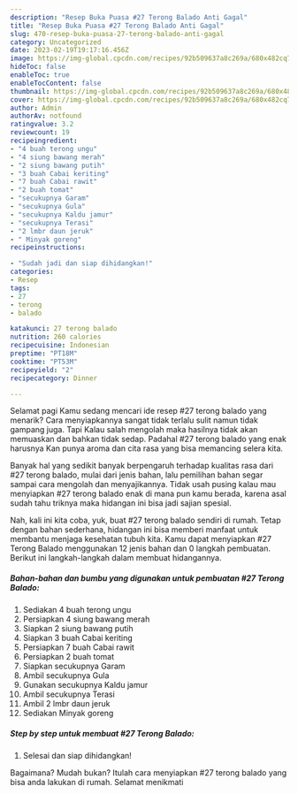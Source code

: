 ```yaml
---
description: "Resep Buka Puasa #27 Terong Balado Anti Gagal"
title: "Resep Buka Puasa #27 Terong Balado Anti Gagal"
slug: 470-resep-buka-puasa-27-terong-balado-anti-gagal
category: Uncategorized
date: 2023-02-19T19:17:16.456Z
image: https://img-global.cpcdn.com/recipes/92b509637a8c269a/680x482cq70/27-terong-balado-foto-resep-utama.jpg
hideToc: false
enableToc: true
enableTocContent: false
thumbnail: https://img-global.cpcdn.com/recipes/92b509637a8c269a/680x482cq70/27-terong-balado-foto-resep-utama.jpg
cover: https://img-global.cpcdn.com/recipes/92b509637a8c269a/680x482cq70/27-terong-balado-foto-resep-utama.jpg
author: Admin
authorAv: notfound
ratingvalue: 3.2
reviewcount: 19
recipeingredient:
- "4 buah terong ungu"
- "4 siung bawang merah"
- "2 siung bawang putih"
- "3 buah Cabai keriting"
- "7 buah Cabai rawit"
- "2 buah tomat"
- "secukupnya Garam"
- "secukupnya Gula"
- "secukupnya Kaldu jamur"
- "secukupnya Terasi"
- "2 lmbr daun jeruk"
- " Minyak goreng"
recipeinstructions:

- "Sudah jadi dan siap dihidangkan!"
categories:
- Resep
tags:
- 27
- terong
- balado

katakunci: 27 terong balado 
nutrition: 260 calories
recipecuisine: Indonesian
preptime: "PT18M"
cooktime: "PT53M"
recipeyield: "2"
recipecategory: Dinner

---
```



Selamat pagi Kamu sedang mencari ide resep #27 terong balado yang menarik? Cara menyiapkannya sangat tidak terlalu sulit namun tidak gampang juga. Tapi Kalau salah mengolah maka hasilnya tidak akan memuaskan dan bahkan tidak sedap. Padahal #27 terong balado yang enak harusnya Kan punya aroma dan cita rasa yang bisa memancing selera kita.




Banyak hal yang sedikit banyak berpengaruh terhadap kualitas rasa dari #27 terong balado, mulai dari jenis bahan, lalu pemilihan bahan segar sampai cara mengolah dan menyajikannya. Tidak usah pusing kalau mau menyiapkan #27 terong balado enak di mana pun kamu berada, karena asal sudah tahu triknya maka hidangan ini bisa jadi sajian spesial.


Nah, kali ini kita coba, yuk, buat #27 terong balado sendiri di rumah. Tetap dengan bahan sederhana, hidangan ini bisa memberi manfaat untuk membantu menjaga kesehatan tubuh kita. Kamu dapat menyiapkan #27 Terong Balado menggunakan 12 jenis bahan dan 0 langkah pembuatan. Berikut ini langkah-langkah dalam membuat hidangannya.

<!--inarticleads1-->

##### Bahan-bahan dan bumbu yang digunakan untuk pembuatan #27 Terong Balado:

1. Sediakan 4 buah terong ungu
1. Persiapkan 4 siung bawang merah
1. Siapkan 2 siung bawang putih
1. Siapkan 3 buah Cabai keriting
1. Persiapkan 7 buah Cabai rawit
1. Persiapkan 2 buah tomat
1. Siapkan secukupnya Garam
1. Ambil secukupnya Gula
1. Gunakan secukupnya Kaldu jamur
1. Ambil secukupnya Terasi
1. Ambil 2 lmbr daun jeruk
1. Sediakan  Minyak goreng




<!--inarticleads2-->

##### Step by step untuk membuat #27 Terong Balado:


1. Selesai dan siap dihidangkan!



Bagaimana? Mudah bukan? Itulah cara menyiapkan #27 terong balado yang bisa anda lakukan di rumah. Selamat menikmati

